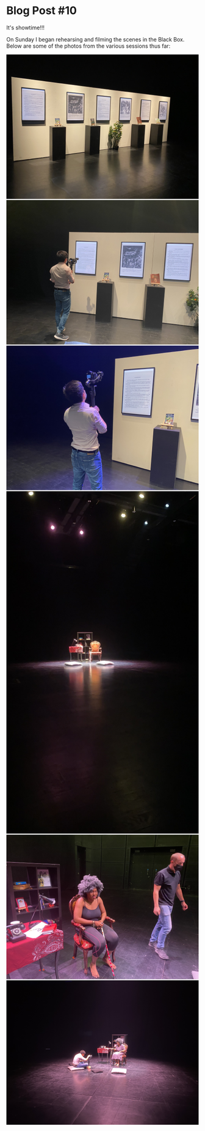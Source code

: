 # Blog Post #10

It's showtime!!!

On Sunday I began rehearsing and filming the scenes in the Black Box. Below are some of the photos from the various sessions thus far:

![](1.jpg)
![](2.jpg)
![](3.jpg)
![](4.JPG)
![](5.jpg)
![](6.jpg)
